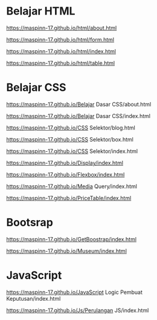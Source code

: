 # Belajar HTML

https://maspinn-17.github.io/html/about.html

https://maspinn-17.github.io/html/form.html

https://maspinn-17.github.io/html/index.html

https://maspinn-17.github.io/html/table.html

# Belajar CSS

https://maspinn-17.github.io/Belajar Dasar CSS/about.html

https://maspinn-17.github.io/Belajar Dasar CSS/index.html

https://maspinn-17.github.io/CSS Selektor/blog.html

https://maspinn-17.github.io/CSS Selektor/box.html

https://maspinn-17.github.io/CSS Selektor/index.html

https://maspinn-17.github.io/Display/index.html

https://maspinn-17.github.io/Flexbox/index.html

https://maspinn-17.github.io/Media Query/index.html

https://maspinn-17.github.io/PriceTable/index.html

# Bootsrap

https://maspinn-17.github.io/GetBoostrap/index.html

https://maspinn-17.github.io/Museum/index.html

# JavaScript

https://maspinn-17.github.io/JavaScript Logic Pembuat Keputusan/index.html

https://maspinn-17.github.io/Js/Perulangan JS/index.html

